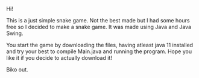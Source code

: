 Hi!

This is a just simple snake game. Not the best made but I had some hours free so I decided to make a snake game.
It was made using Java and Java Swing. 

You start the game by downloading the files, having atleast java 11 installed and try your best to compile Main.java and running the program.
Hope you like it if you decide to actually download it!

Biko out.
